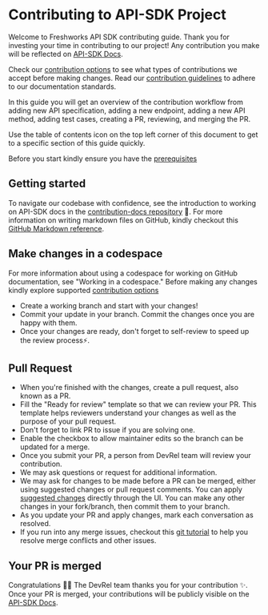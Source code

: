 # Contributing to API-SDK Project

Welcome to Freshworks API SDK contributing guide. Thank you for investing your time in contributing to our project! Any contribution you make will be reflected on [API-SDK Docs](https://developers.freshworks.com/api-sdk/).

Check our [contribution options](contribution-docs/options.md) to see what types of contributions we accept before making changes. Read our [contribution guidelines](contribution-docs/guidelines.md) to adhere to our documentation standards.

In this guide you will get an overview of the contribution workflow from adding new API specification, adding a new endpoint, adding a new API method, adding test cases, creating a PR, reviewing, and merging the PR.

Use the table of contents icon  on the top left corner of this document to get to a specific section of this guide quickly.

Before you start kindly ensure you have the [prerequisites](contribution-docs/prerequisite.md)

## Getting started

To navigate our codebase with confidence, see the introduction to working on API-SDK docs in the [contribution-docs repository](contribution-docs/guidelines.md) 🎊. For more information on writing markdown files on GitHub, kindly checkout this [GitHub Markdown reference](https://docs.github.com/en/get-started/writing-on-github/getting-started-with-writing-and-formatting-on-github/basic-writing-and-formatting-syntax).

## Make changes in a codespace

For more information about using a codespace for working on GitHub documentation, see "Working in a codespace." Before making any changes kindly explore supported [contribution options](contribution-docs/options.md)

- Create a working branch and start with your changes!
- Commit your update in your branch. Commit the changes once you are happy with them.
- Once your changes are ready, don't forget to self-review to speed up the review process⚡.

## Pull Request

- When you're finished with the changes, create a pull request, also known as a PR.
- Fill the "Ready for review" template so that we can review your PR. This template helps reviewers understand your changes as well as the purpose of your pull request.
- Don't forget to link PR to issue if you are solving one.
- Enable the checkbox to allow maintainer edits so the branch can be updated for a merge.
- Once you submit your PR, a person from DevRel team will review your contribution.
- We may ask questions or request for additional information.
- We may ask for changes to be made before a PR can be merged, either using suggested changes or pull request comments. You can apply [suggested changes](https://docs.github.com/en/pull-requests/collaborating-with-pull-requests/reviewing-changes-in-pull-requests/incorporating-feedback-in-your-pull-request) directly through the UI. You can make any other changes in your fork/branch, then commit them to your branch.
- As you update your PR and apply changes, mark each conversation as resolved.
- If you run into any merge issues, checkout this [git tutorial](https://github.com/skills/resolve-merge-conflicts) to help you resolve merge conflicts and other issues.

## Your PR is merged

Congratulations 🎉🎉 The DevRel team thanks you for your contribution ✨.
Once your PR is merged, your contributions will be publicly visible on the [API-SDK Docs](https://developers.freshworks.com/api-sdk/).

